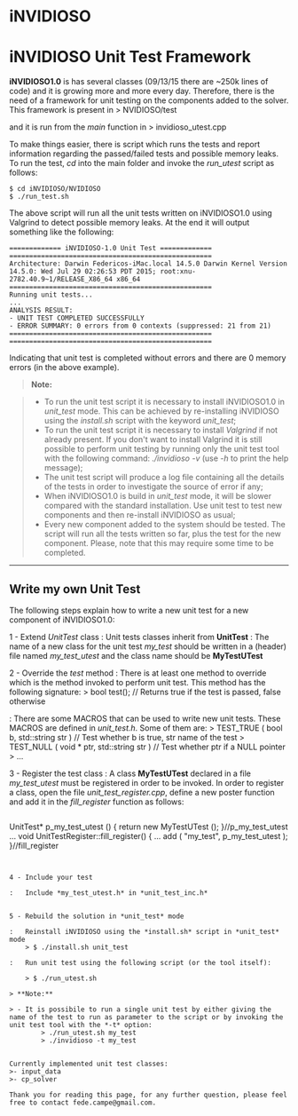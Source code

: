 **iNVIDIOSO**
===================
iNVIDIOSO Unit Test Framework 
===============================
**iNVIDIOSO1.0** is has several classes (09/13/15 there are ~250k lines of code) and it is growing more and more every day.
Therefore, there is the need of a framework for unit testing on the components added to the solver.
This framework is present in 
	> NVIDIOSO/test
	
and it is run from the *main* function in 
	> invidioso_utest.cpp

To make things easier, there is script which runs the tests and report information regarding the passed/failed tests and possible memory leaks.
To run the test, *cd* into the main folder and invoke the *run_utest* script as follows:
```
$ cd iNVIDIOSO/NVIDIOSO
$ ./run_test.sh
```
 The above script will run all the unit tests written on iNVIDIOSO1.0 using Valgrind to detect possible memory leaks.
 At the end it will output something like the following:

```
============= iNVIDIOSO-1.0 Unit Test =============
===================================================
Architecture: Darwin Federicos-iMac.local 14.5.0 Darwin Kernel Version 14.5.0: Wed Jul 29 02:26:53 PDT 2015; root:xnu-2782.40.9~1/RELEASE_X86_64 x86_64
===================================================
Running unit tests...
...
ANALYSIS RESULT:
- UNIT TEST COMPLETED SUCCESSFULLY
- ERROR SUMMARY: 0 errors from 0 contexts (suppressed: 21 from 21)
===================================================
===================================================
```
Indicating that unit test is completed without errors and there are 0 memory errors (in the above example).
 
> **Note:**

> - To run the unit test script it is necessary to install iNVIDIOSO1.0 in *unit_test* mode. This can be achieved by re-installing iNVIDIOSO using the *install.sh* script with the  keyword *unit_test*;
> - To run the unit test script it is necessary to install *Valgrind* if not already present. If you don't want to install Valgrind it is still possible to perform unit testing by running only the unit test tool with the following command: *./invidioso -v* (use *-h* to print the help message);
> - The unit test script will produce a log file containing all the details of the tests in order to investigate the source of error if any;
> - When iNVIDIOSO1.0 is build in *unit_test* mode, it will be slower compared with the standard installation. Use unit test to test new components and then re-install iNVIDIOSO as usual;
> - Every new component added to the system should be tested. The script will run all the tests written so far, plus the test for the new component. Please, note that this may require some time to be completed.

----------

Write my own Unit Test 
-------------

The following steps explain how to write a new unit test for a new component of iNVIDIOSO1.0:

1 - Extend *UnitTest* class 
: Unit tests classes inherit from **UnitTest**
: The name of a new class for the unit test *my_test* should be written in a (header) file named *my_test_utest* and the class name should be **MyTestUTest**

2 - Override the *test* method
:   There is at least one method to override which is the method invoked to perform unit test. This method has the following signature:
	> bool test(); // Returns true if the test is passed, false otherwise

:   There are some MACROS that can be used to write new unit tests. These MACROS are defined in *unit_test.h*. Some of them are:
	> TEST_TRUE ( bool b, std::string str ) // Test whether b is true, str name of the test
	> TEST_NULL ( void * ptr, std::string str ) // Test whether ptr if a NULL pointer
	> ...


3 - Register the test class
:   A class **MyTestUTest** declared in a file *my_test_utest* must be registered in order to be invoked. In order to register a class, open the file *unit_test_register.cpp*, define a new poster function and add it in the *fill_register* function as follows:
>```
UnitTest* p_my_test_utest ()
{
		return new MyTestUTest ();
}//p_my_test_utest
...
void
UnitTestRegister::fill_register()
{
		...
		add ( "my_test",  p_my_test_utest );
}//fill_register
```


4 - Include your test  

:   Include *my_test_utest.h* in *unit_test_inc.h*
 

5 - Rebuild the solution in *unit_test* mode 

:   Reinstall iNVIDIOSO using the *install.sh* script in *unit_test* mode
	> $ ./install.sh unit_test

:   Run unit test using the following script (or the tool itself):

	> $ ./run_utest.sh
	
> **Note:**

> - It is possibile to run a single unit test by either giving the name of the test to run as parameter to the script or by invoking the unit test tool with the *-t* option:
		> ./run_utest.sh my_test
		> ./invidioso -t my_test


Currently implemented unit test classes:
>- input_data
>- cp_solver 

Thank you for reading this page, for any further question, please feel free to contact fede.campe@gmail.com. 
